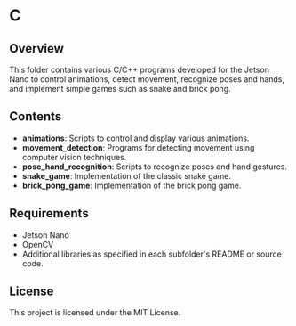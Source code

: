 # C

## Overview
This folder contains various C/C++ programs developed for the Jetson Nano to control animations, detect movement, recognize poses and hands, and implement simple games such as snake and brick pong.

## Contents
- **animations**: Scripts to control and display various animations.
- **movement_detection**: Programs for detecting movement using computer vision techniques.
- **pose_hand_recognition**: Scripts to recognize poses and hand gestures.
- **snake_game**: Implementation of the classic snake game.
- **brick_pong_game**: Implementation of the brick pong game.

## Requirements
- Jetson Nano
- OpenCV
- Additional libraries as specified in each subfolder's README or source code.

## License
This project is licensed under the MIT License.